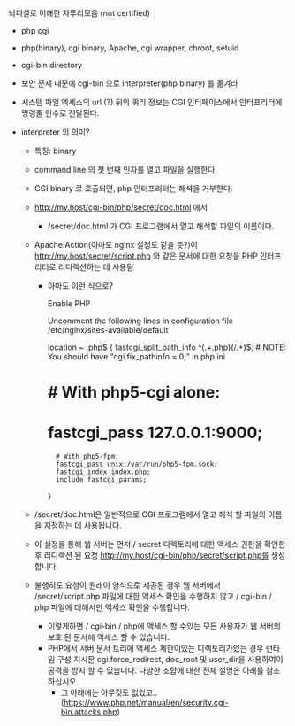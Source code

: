 뇌피셜로 이해한 자투리모음 (not certified)

- php cgi

- php(binary), cgi binary, Apache, cgi wrapper, chroot, setuid

- cgi-bin directory

- 보안 문제 때문에 cgi-bin 으로 interpreter(php binary) 를 옮겨라

- 시스템 파일 엑세스의 url (?) 뒤의 쿼리 정보는 CGI 인터페이스에서 인터프리터에 명령줄 인수로 전달된다.

- interpreter 의 의미?
	- 특징: binary
	- command line 의 첫 번째 인자를 열고 파일을 실행한다.
	- CGI binary 로 호출되면, php 인터프리터는 해석을 거부한다.
	- http://my.host/cgi-bin/php/secret/doc.html 에서 
		- /secret/doc.html 가 CGI 프로그램에서 열고 해석할 파일의 이름이다.
	- Apache:Action(아마도 nginx 설정도 같을 듯?)이 http://my.host/secret/script.php 와 같은 문서에 대한 요청을 PHP 인터프리터로 리디렉션하는 데 사용됨

		- 아마도 이런 식으로?

			Enable PHP

			Uncomment the following lines in configuration file /etc/nginx/sites-available/default

			location ~ \.php$ {
				fastcgi_split_path_info ^(.+\.php)(/.+)$;
				# NOTE: You should have "cgi.fix_pathinfo = 0;" in php.ini

			#   # With php5-cgi alone:
			#   fastcgi_pass 127.0.0.1:9000;
				# With php5-fpm:
				fastcgi_pass unix:/var/run/php5-fpm.sock;
				fastcgi_index index.php;
				include fastcgi_params;
			}

	- /secret/doc.html은 일반적으로 CGI 프로그램에서 열고 해석 할 파일의 이름을 지정하는 데 사용됩니다.
	- 이 설정을 통해 웹 서버는 먼저 / secret 디렉토리에 대한 액세스 권한을 확인한 후 리디렉션 된 요청 http://my.host/cgi-bin/php/secret/script.php를 생성합니다.
	- 불행히도 요청이 원래이 양식으로 제공된 경우 웹 서버에서 /secret/script.php 파일에 대한 액세스 확인을 수행하지 않고 / cgi-bin / php 파일에 대해서만 액세스 확인을 수행합니다.
		- 이렇게하면 / cgi-bin / php에 액세스 할 수있는 모든 사용자가 웹 서버의 보호 된 문서에 액세스 할 수 있습니다.
		- PHP에서 서버 문서 트리에 액세스 제한이있는 디렉토리가있는 경우 런타임 구성 지시문 cgi.force_redirect, doc_root 및 user_dir을 사용하여이 공격을 방지 할 수 있습니다. 다양한 조합에 대한 전체 설명은 아래를 참조하십시오.
			- 그 아래에는 아무것도 없었고..(https://www.php.net/manual/en/security.cgi-bin.attacks.php)